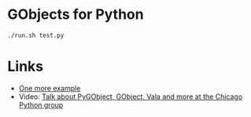 # GObjects for Python

    ./run.sh test.py

# Links

 - [One more example](https://github.com/tliron/pygobject-example)
 - Video: [Talk about PyGObject, GObject, Vala and more at the Chicago Python group](https://www.youtube.com/watch?v=6QrGmA_RR4E)
